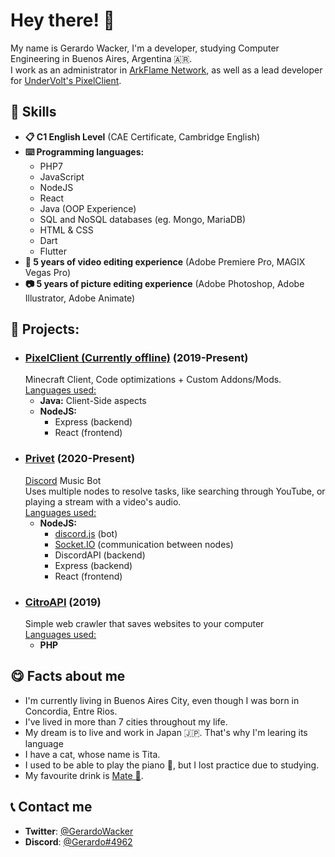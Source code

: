 # Hey there! 👋
My name is Gerardo Wacker, I'm a developer, studying Computer Engineering in Buenos Aires, Argentina 🇦🇷. <br />
I work as an administrator in [ArkFlame Network](https://twitter.com/ArkFlameNetwork), as well as a lead developer for [UnderVolt's PixelClient](https://twitter.com/pixelclient).

<h2>💼 Skills</h2>
<ul>
  <li><b>📋 C1 English Level</b> (CAE Certificate, Cambridge English)<br /></li>
  <li>
   <b>⌨️ Programming languages:</b><br />
   <ul>
     <li>PHP7</li>
     <li>JavaScript</li>
     <li>NodeJS</li>
     <li>React</li>
     <li>Java (OOP Experience)</li>
     <li>SQL and NoSQL databases (eg. Mongo, MariaDB)</li>
     <li>HTML & CSS</li>
     <li>Dart</li>
     <li>Flutter</li>
   </ul>
  </li>
  <li><b>🎥 5 years of video editing experience</b> (Adobe Premiere Pro, MAGIX Vegas Pro)<br /></li>
  <li><b>📷 5 years of picture editing experience</b> (Adobe Photoshop, Adobe Illustrator, Adobe Animate)<br /></li>
</ul>

<h2>💼 Projects:</h2>
<ul>
 <li>
   <h3><a href="https://pixelclient.net">PixelClient (Currently offline)</a> (2019-Present)</h3>
   Minecraft Client, Code optimizations + Custom Addons/Mods.<br />
   <ins>Languages used:</ins><br />
   <ul>
     <li><b>Java:</b> Client-Side aspects</li>
     <li>
       <b>NodeJS:</b>
       <ul>
         <li>Express (backend)</li>
         <li>React (frontend)</li>
       </ul>
     </li>
   </ul>
 </li>
 <li>
   <h3><a href="https://privet.stcl.ga">Privet</a> (2020-Present)</h3>
   <a href="https://discord.com">Discord</a> Music Bot<br />
   Uses multiple nodes to resolve tasks, like searching through YouTube, or playing a stream with a video's audio.<br />
   <ins>Languages used:</ins><br />
   <ul>
     <li>
       <b>NodeJS:</b>
       <ul>
         <li><a href="https://discord.js.org">discord.js</a> (bot)</li>
         <li><a href="https://socket.io">Socket.IO</a> (communication between nodes)</li>
         <li>DiscordAPI (backend)</li>
         <li>Express (backend)</li>
         <li>React (frontend)</li>
       </ul>
     </li>
   </ul>
 </li>
 <li>
   <h3><a href="https://github.com/gerardowacker/citroapi">CitroAPI</a> (2019)</h3>
   Simple web crawler that saves websites to your computer<br />
   <ins>Languages used:</ins><br />
   <ul>
     <li><b>PHP</b></li>
   </ul>
 </li>
</ul>
<h2>😋 Facts about me</h2>
<ul>
  <li>I'm currently living in Buenos Aires City, even though I was born in Concordia, Entre Rios.</li>
  <li>I've lived in more than 7 cities throughout my life.</li>
  <li>My dream is to live and work in Japan 🇯🇵. That's why I'm learing its language</li>
  <li>I have a cat, whose name is Tita.</li>
  <li>I used to be able to play the piano 🎹, but I lost practice due to studying.</li>
  <li>My favourite drink is <a href="https://en.wikipedia.org/wiki/Mate_(drink)">Mate 🧉</a>.</li>
</ul>
<h2>📞 Contact me</h2>
<ul>
  <li><b>Twitter</b>: <a href="https://twitter.com/GerardoWacker">@GerardoWacker</a></li>
  <li><b>Discord</b>: <a href="#">@Gerardo#4962</a></li>
</ul>
